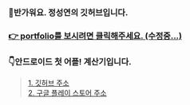 ### 👋반가워요. 정성연의 깃허브입니다.   
      
### <a href="https://devjsy0897.github.io/devjsy0897/Main">👉 portfolio를 보시려면 클릭해주세요. (수정중...) </a>

### 👇안드로이드 첫 어플! 계산기입니다.      
> <a href="https://github.com/devjsy0897/Cal">1. 깃허브 주소</a>      
> <a href="https://play.google.com/store/apps/details?id=com.jsy.cal&hl=ko">2. 구글 플레이 스토어 주소</a>
